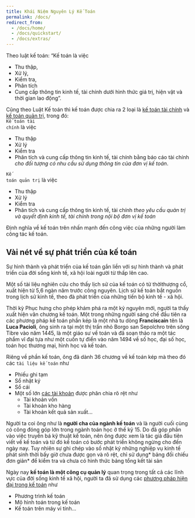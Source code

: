 ```yaml
---
title: Khái Niệm Nguyên Lý Kế Toán
permalink: /docs/
redirect_from:
  - /docs/home/
  - /docs/quickstart/
  - /docs/extras/
---
```

Theo luật kế toán: “Kế toán là việc
 * Thu thập, 
 * Xử lý, 
 * Kiểm tra, 
 * Phân tích 
 * Cung cấp thông tin kinh tế, tài chính dưới hình thức giá trị, hiện vật và thời gian lao động”.

Cũng theo Luật Kế toán thì kế toán được chia ra 2 loại là <a href="#ketoantaichinh"> kế toán tài chính</a> và <a href="#ketoanquantri" title="Kế toán tài chính"> kế toán quản trị</a>, trong đó:<br/>
<code class="highlighter-rouge"><a id="ketoantaichinh">Kế toán tài chính</a></code> là việc 
 * Thu thập
 * Xử lý
 * Kiểm tra
 * Phân tích và cung cấp thông tin kinh tế, tài chính bằng báo cáo tài chính *cho đối tượng có nhu cầu sử dụng thông tin của đơn vị kế toán*. <br/>

<code class="highlighter-rouge"><a id="ketoanquantri" title="Kế toán quản trị">Kế toán quản trị</a></code> là việc
 * Thu thập
 * Xử lý
 * Kiểm tra
 * Phân tích và cung cấp thông tin kinh tế, tài chính *theo yêu cầu quản trị và quyết
định kinh tế, tài chính trong nội bộ đơn vị kế toán*

Định nghĩa về kế toán trên nhấn mạnh đến công việc của những người làm công tác kế toán. 

## Vài nét về sự phát triển của kế toán 
Sự hình thành và phát triển của kế toán gắn liền với sự hình thành và phát triển của đời sống kinh tế, xã hội loài người từ thấp lên cao.

Một số tài liệu nghiên cứu cho thấy lịch sử của kế toán có từ thờithượng cổ, xuất hiện từ 5,6 ngàn năm trước công nguyên. Lịch sử kế toán bắt nguồn trong lịch sử kinh tế, theo đà phát triển của những tiến bộ kinh tế - xã hội.<br/>

Thời kỳ Phục hưng cho phép khám phá ra một kỷ nguyên mới, người ta thấy xuất hiện văn chương kế toán. Một trong những người sáng chế đầu tiên ra các phương pháp kế toán phần kép là một nhà tu dòng **Franciscain** tên là **Luca Pacioli**, ông sinh ra tại một thị trấn nhỏ Borgo san Sepolchro trên sông Tibre vào năm 1445, là một giáo sư về toán và đã soạn thảo ra một tác phẩm vĩ đại tựa như một cuốn tự điển vào năm 1494 về số học, đại số học, toán học thương mại, hình học và kế toán.

Riêng về phần kế toán, ông đã dành 36 chương về kế toán kép mà theo đó các <code class="highlighter-rouge">tài liệu kế toán</code> như 
 * Phiếu ghi tạm
 * Sổ nhật ký
 * Sổ cái
 * Một số lớn <a href="https://nghethuatketoan.vn/docs/he-thong-tai-khoan-ke-toan">các tài khoản</a> được phân chia rõ rệt như 
   * Tài khoản vốn
   * Tài khoản kho hàng
   * Tài khoản kết quả sản xuất... <br/>

Người ta coi ông như là **người cha của ngành kế toán** và là người cuối cùng có công đóng góp lớn trong ngành toán học ở thế kỷ 15.
Do đã góp phần vào việc truyền bá kỹ thuật kế toán, nên ông được xem là tác giả đầu tiên viết về kế toán và từ đó kế toán có bước phát triển không ngừng cho đến ngày nay.
Tuy nhiên sự ghi chép vào sồ nhật ký những nghiệp vụ kinh tế phát sinh thời bấy giờ chưa được gọn và rõ rệt, chỉ sử dụng* bảng đối chiếu đơn giản* để kiểm tra và chưa có hình thức bảng tổng kết tài sản

Ngày nay **kế toán là một công cụ quản lý** quan trọng trong tất cả các lĩnh vực của đời sống kinh tế xã hội, người ta đã sử dụng các <a href="https://nghethuatketoan.vn/docs/step-by-step/01-phuong-phap-chung-tu-ke-toan/" title="Phương pháp kế toán hiện đại">phương pháp hiện đại trong kế toán</a> như 
 * Phương trình kế toán 
 * Mô hình toán trong kế toán
 * Kế toán trên máy vi tính... 
 